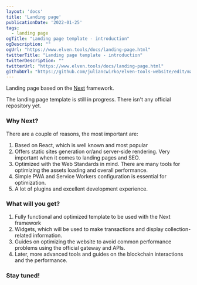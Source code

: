 ```yaml
---
layout: 'docs'
title: 'Landing page'
publicationDate: '2022-01-25'
tags:
  - landing page
ogTitle: "Landing page template - introduction"
ogDescription: ""
ogUrl: "https://www.elven.tools/docs/landing-page.html"
twitterTitle: "Landing page template - introduction"
twitterDescription: ""
twitterUrl: "https://www.elven.tools/docs/landing-page.html"
githubUrl: "https://github.com/juliancwirko/elven-tools-website/edit/main/src/docs/landing-page.md"
---
```


Landing page based on the [Next](https://nextjs.org/) framework.

<div class="docs-info-box">
  The landing page template is still in progress. There isn't any official repository yet.
</div>

### Why Next?

There are a couple of reasons, the most important are:

1. Based on React, which is well known and most popular
2. Offers static sites generation or/and server-side rendering. Very important when it comes to landing pages and SEO.
3. Optimized with the Web Standards in mind. There are many tools for optimizing the assets loading and overall performance.
4. Simple PWA and Service Workers configuration is essential for optimization.
5. A lot of plugins and excellent development experience.

### What will you get?

1. Fully functional and optimized template to be used with the Next framework
2. Widgets, which will be used to make transactions and display collection-related information.
3. Guides on optimizing the website to avoid common performance problems using the official gateway and APIs.
4. Later, more advanced tools and guides on the blockchain interactions and the performance.

### Stay tuned!
